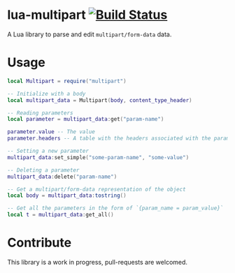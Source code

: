 # lua-multipart [![Build Status](https://travis-ci.org/Mashape/lua-multipart.svg)](https://travis-ci.org/Mashape/lua-multipart)

A Lua library to parse and edit `multipart/form-data` data.

# Usage

```lua
local Multipart = require("multipart")

-- Initialize with a body
local multipart_data = Multipart(body, content_type_header)

-- Reading parameters
local parameter = multipart_data:get("param-name")

parameter.value -- The value
parameter.headers -- A table with the headers associated with the parameter

-- Setting a new parameter
multipart_data:set_simple("some-param-name", "some-value")

-- Deleting a parameter
multipart_data:delete("param-name")

-- Get a multipart/form-data representation of the object
local body = multipart_data:tostring()

-- Get all the parameters in the form of `{param_name = param_value}`
local t = multipart_data:get_all()
```

# Contribute

This library is a work in progress, pull-requests are welcomed.
